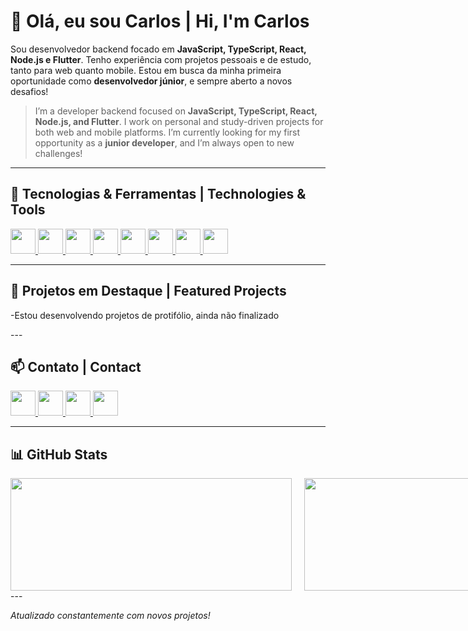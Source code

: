 # 👋 Olá, eu sou Carlos | Hi, I'm Carlos

Sou desenvolvedor backend focado em **JavaScript, TypeScript, React, Node.js e Flutter**. Tenho experiência com projetos pessoais e de estudo, tanto para web quanto mobile. Estou em busca da minha primeira oportunidade como **desenvolvedor júnior**, e sempre aberto a novos desafios!

> I’m a developer backend focused on **JavaScript, TypeScript, React, Node.js, and Flutter**. I work on personal and study-driven projects for both web and mobile platforms. I’m currently looking for my first opportunity as a **junior developer**, and I’m always open to new challenges!

---

## 🚀 Tecnologias & Ferramentas | Technologies & Tools

<p align="left">
  <a href="https://developer.mozilla.org/en-US/docs/Web/JavaScript" target="_blank">
    <img src="https://img.shields.io/badge/-JavaScript-F7DF1E?style=flat-square&logo=javascript&logoColor=000&labelColor=F7DF1E" height="40"/>
  </a>
  <a href="https://www.typescriptlang.org/docs/" target="_blank">
    <img src="https://img.shields.io/badge/-TypeScript-3178C6?style=flat-square&logo=typescript&logoColor=fff" height="40"/>
  </a>
  <a href="https://react.dev/learn" target="_blank">
    <img src="https://img.shields.io/badge/-React-61DAFB?style=flat-square&logo=react&logoColor=000" height="40"/>
  </a>
  <a href="https://nodejs.org/en/docs" target="_blank">
    <img src="https://img.shields.io/badge/-Node.js-339933?style=flat-square&logo=node.js&logoColor=fff" height="40"/>
  </a>
  <a href="https://docs.flutter.dev/" target="_blank">
    <img src="https://img.shields.io/badge/-Flutter-02569B?style=flat-square&logo=flutter&logoColor=fff" height="40"/>
  </a>
  <a href="https://www.mongodb.com/docs/" target="_blank">
    <img src="https://img.shields.io/badge/-MongoDB-47A248?style=flat-square&logo=mongodb&logoColor=fff" height="40"/>
  </a>
  <a href="https://dev.mysql.com/doc/" target="_blank">
    <img src="https://img.shields.io/badge/-SQL-4479A1?style=flat-square&logo=mysql&logoColor=fff" height="40"/>
  </a>
  <a href="https://wiki.linuxfoundation.org/" target="_blank">
    <img src="https://img.shields.io/badge/-Linux-FCC624?style=flat-square&logo=linux&logoColor=000" height="40"/>
  </a>
</p>


---

## 📁 Projetos em Destaque | Featured Projects

<!--🔸 **[Nome do Projeto 1](https://github.com/seuperfil/nome-do-projeto1)** 
App feito com React + Node.js para [função principal]. Inclui autenticação, consumo de API e painel administrativo.

🔸 **[Nome do Projeto 2](https://github.com/seuperfil/nome-do-projeto2)**  
Aplicativo Flutter para controle de diabetes com notificações locais e backup no Firebase.

🔸 **[Mais projetos aqui](https://github.com/seuperfil?tab=repositories)**
-->

<p>
  -Estou desenvolvendo projetos de protifólio, ainda não finalizado
</p>  
---

## 📫 Contato | Contact

<p align="left">
  <a href="https://www.linkedin.com/in/carlos-eduardo-354485219/">
    <img src="https://img.shields.io/badge/-LinkedIn-blue?style=flat-square&logo=linkedin&logoColor=white" height="40"/>
  </a>
  <a href="https://www.instagram.com/_dev_carlos_/">
    <img src="https://img.shields.io/badge/-Instagram-E4405F?style=flat-square&logo=instagram&logoColor=white" height="40"/>
  </a>
  <a href="https://www.facebook.com/people/Carlos-Eduardo/pfbid0HVo4gjw4ruJWJrXULFRvg2cGcasDtLK9wrBHtRxpZXk3E3HNhgTWNY2VVQSpfc4el/">
    <img src="https://img.shields.io/badge/-Facebook-1877F2?style=flat-square&logo=facebook&logoColor=white" height="40"/>
  </a>
  <a href="mailto:OrientadoAObjeto@proton.me">
    <img src="https://img.shields.io/badge/-Email-D14836?style=flat-square&logo=gmail&logoColor=white" height="40"/>
  </a>
</p>

---

## 📊 GitHub Stats

<div style="display: grid; grid-template-columns: auto auto; gap: 20px;">
  <img src="https://github-readme-stats.vercel.app/api?username=CarlosAfonsoo&show_icons=true&theme=dracula&count_private=true" width="450" height="180" />
  <img src="https://github-readme-stats.vercel.app/api/top-langs/?username=CarlosAfonsoo&layout=compact&theme=dracula" width="450" height="180" />
</div>
---

*Atualizado constantemente com novos projetos!*
